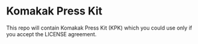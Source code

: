 # Komakak Press Kit

This repo will contain Komakak Press Kit (KPK) which you could use only if you accept the LICENSE agreement.